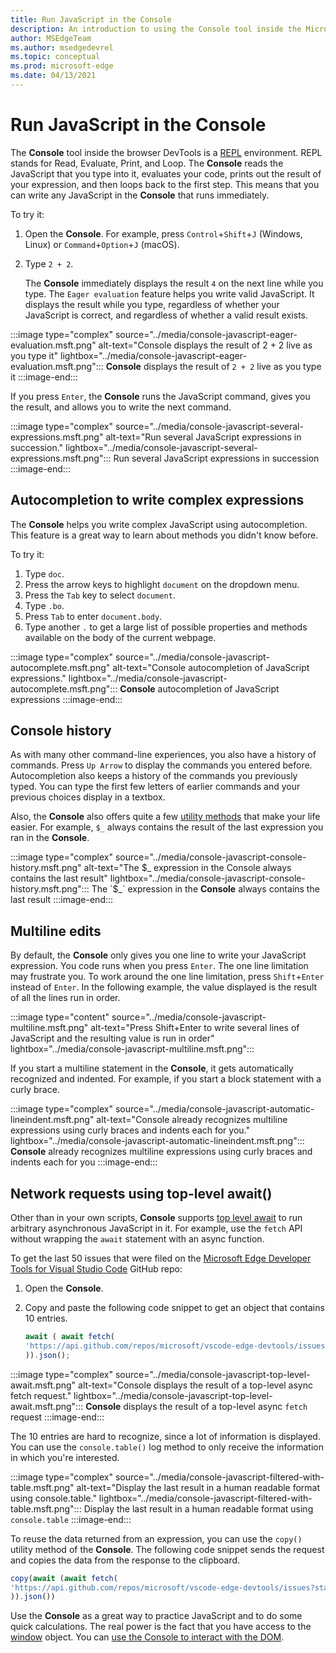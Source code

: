 ```yaml
---
title: Run JavaScript in the Console
description: An introduction to using the Console tool inside the Microsoft Edge Developer Tools as a JavaScript environment.
author: MSEdgeTeam
ms.author: msedgedevrel
ms.topic: conceptual
ms.prod: microsoft-edge
ms.date: 04/13/2021
---
```

# Run JavaScript in the Console

The **Console** tool inside the browser DevTools is a [REPL](https://en.wikipedia.org/wiki/Read%E2%80%93eval%E2%80%93print_loop) environment.  REPL stands for Read, Evaluate, Print, and Loop. The **Console** reads the JavaScript that you type into it, evaluates your code, prints out the result of your expression, and then loops back to the first step.  This means that you can write any JavaScript in the **Console** that runs immediately.

To try it:

1.  Open the **Console**.  For example, press `Control`+`Shift`+`J` \(Windows, Linux\) or `Command`+`Option`+`J` \(macOS\).

1.  Type `2 + 2`.

    The **Console** immediately displays the result `4` on the next line while you type.  The `Eager evaluation` feature helps you write valid JavaScript.  It displays the result while you type, regardless of whether your JavaScript is correct, and regardless of whether a valid result exists.

:::image type="complex" source="../media/console-javascript-eager-evaluation.msft.png" alt-text="Console displays the result of 2 + 2 live as you type it" lightbox="../media/console-javascript-eager-evaluation.msft.png":::
   **Console** displays the result of `2 + 2` live as you type it
:::image-end:::

If you press `Enter`, the **Console** runs the JavaScript command, gives you the result, and allows you to write the next command.

:::image type="complex" source="../media/console-javascript-several-expressions.msft.png" alt-text="Run several JavaScript expressions in succession." lightbox="../media/console-javascript-several-expressions.msft.png":::
   Run several JavaScript expressions in succession
:::image-end:::


<!-- ====================================================================== -->
## Autocompletion to write complex expressions

The **Console** helps you write complex JavaScript using autocompletion.  This feature is a great way to learn about methods you didn't know before.

To try it:

1.  Type `doc`.
1.  Press the arrow keys to highlight `document` on the dropdown menu.
1.  Press the `Tab` key to select `document`.
1.  Type `.bo`.
1.  Press `Tab` to enter `document.body`.
1.  Type another `.` to get a large list of possible properties and methods available on the body of the current webpage.

:::image type="complex" source="../media/console-javascript-autocomplete.msft.png" alt-text="Console autocompletion of JavaScript expressions." lightbox="../media/console-javascript-autocomplete.msft.png":::
   **Console** autocompletion of JavaScript expressions
:::image-end:::


<!-- ====================================================================== -->
## Console history

As with many other command-line experiences, you also have a history of commands.  Press `Up Arrow` to display the commands you entered before.  Autocompletion also keeps a history of the commands you previously typed.  You can type the first few letters of earlier commands and your previous choices display in a textbox.

Also, the **Console** also offers quite a few [utility methods](utilities.md) that make your life easier.  For example, `$_` always contains the result of the last expression you ran in the **Console**.

:::image type="complex" source="../media/console-javascript-console-history.msft.png" alt-text="The $_ expression in the Console always contains the last result" lightbox="../media/console-javascript-console-history.msft.png":::
    The `$_` expression in the **Console** always contains the last result
:::image-end:::


<!-- ====================================================================== -->
## Multiline edits

By default, the **Console** only gives you one line to write your JavaScript expression.  You code runs when you press `Enter`. The one line limitation may frustrate you.  To work around the one line limitation, press `Shift`+`Enter` instead of `Enter`.  In the following example, the value displayed is the result of all the lines run in order.

:::image type="content" source="../media/console-javascript-multiline.msft.png" alt-text="Press Shift+Enter to write several lines of JavaScript and the resulting value is run in order" lightbox="../media/console-javascript-multiline.msft.png":::

If you start a multiline statement in the **Console**, it gets automatically recognized and indented.  For example, if you start a block statement with a curly brace.

:::image type="complex" source="../media/console-javascript-automatic-lineindent.msft.png" alt-text="Console already recognizes multiline expressions using curly braces and indents each for you." lightbox="../media/console-javascript-automatic-lineindent.msft.png":::
    **Console** already recognizes multiline expressions using curly braces and indents each for you
:::image-end:::


<!-- ====================================================================== -->
## Network requests using top-level await()

Other than in your own scripts, **Console** supports [top level await](https://github.com/tc39/proposal-top-level-await) to run arbitrary asynchronous JavaScript in it.  For example, use the `fetch` API without wrapping the `await` statement with an async function.

To get the last 50 issues that were filed on the [Microsoft Edge Developer Tools for Visual Studio Code](https://github.com/microsoft/vscode-edge-devtools) GitHub repo:

1.  Open the **Console**.
1.  Copy and paste the following code snippet to get an object that contains 10 entries.

    ```javascript
    await ( await fetch(
    'https://api.github.com/repos/microsoft/vscode-edge-devtools/issues?state=all&per_page=50&page=1'
    )).json();
    ```

:::image type="complex" source="../media/console-javascript-top-level-await.msft.png" alt-text="Console displays the result of a top-level async fetch request." lightbox="../media/console-javascript-top-level-await.msft.png":::
    **Console** displays the result of a top-level async `fetch` request
:::image-end:::

The 10 entries are hard to recognize, since a lot of information is displayed.  You can use the `console.table()` log method to only receive the information in which you're interested.

:::image type="complex" source="../media/console-javascript-filtered-with-table.msft.png" alt-text="Display the last result in a human readable format using console.table." lightbox="../media/console-javascript-filtered-with-table.msft.png":::
    Display the last result in a human readable format using `console.table`
:::image-end:::

To reuse the data returned from an expression, you can use the `copy()` utility method of the **Console**.  The following code snippet sends the request and copies the data from the response to the clipboard.

```javascript
copy(await (await fetch(
'https://api.github.com/repos/microsoft/vscode-edge-devtools/issues?state=all&per_page=50&page=1'
)).json())
```

Use the **Console** as a great way to practice JavaScript and to do some quick calculations.  The real power is the fact that you have access to the [window](https://developer.mozilla.org/docs/Web/API/Window) object.  You can [use the Console to interact with the DOM](console-dom-interaction.md).
